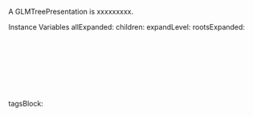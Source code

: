 A GLMTreePresentation is xxxxxxxxx.Instance Variables	allExpanded:		<Object>	children:		<Object>	expandLevel:		<Object>	rootsExpanded:		<Object>	tagsBlock:		<Object>	tagsFilterBlock:		<Object>allExpanded	- xxxxxchildren	- xxxxxexpandLevel	- xxxxxrootsExpanded	- xxxxxtagsBlock	- xxxxxtagsFilterBlock	- xxxxx